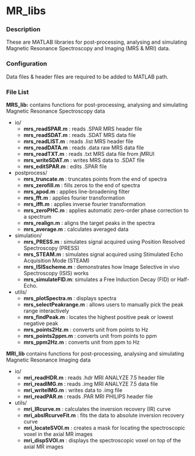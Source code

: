 MR_libs
=======
### Description

These are MATLAB libraries for post-processing, analysing and simulating Magnetic Resonance Spectroscopy and Imaging (MRS &amp; MRI) data.

### Configuration

Data files & header files are required to be added to MATLAB path.  

### File List
**MRS_lib:** contains functions for post-processing, analysing and simulating Magnetic Resonance Spectroscopy data
* io/ 
  * **mrs_readSPAR.m**  : reads .SPAR MRS header file
  * **mrs_readSDAT.m**  : reads .SDAT MRS data file
  * **mrs_readLIST.m**  : reads .list MRS header file
  * **mrs_readDATA.m**  : reads .data raw MRS data file
  * **mrs_readTXT.m**   : reads .txt MRS data file from jMRUI
  * **mrs_writeSDAT.m** : writes MRS data to .SDAT file
  * **mrs_editSPAR.m**  : edits .SPAR file
* postprocess/
  * **mrs_truncate.m**  : truncates points from the end of spectra
  * **mrs_zerofill.m**  : fills zeros to the end of spectra
  * **mrs_apod.m**      : applies line-broadening filter 
  * **mrs_fft.m**       : applies fourier transformation 
  * **mrs_ifft.m**      : applies inverse fourier transformation 
  * **mrs_zeroPHC.m**   : applies automatic zero-order phase correction to a spectrum
  * **mrs_realign.m**   : aligns the target peaks in the spectra
  * **mrs_average.m**   : calculates averaged data
* simulation/  
  * **mrs_PRESS.m**      : simulates signal acquired using Position Resolved Spectroscopy (PRESS)
  * **mrs_STEAM.m**      : simulates signal acquired using Stimulated Echo Acquisition Mode (STEAM) 
  * **mrs_ISISscheme.m** : demonstrates how Image Selective in vivo Spectroscopy (ISIS) works
  * **mrs_simulateFID.m**: simulates a Free Induction Decay (FID) or Half-Echo. 
* utils/
  * **mrs_plotSpectra.m**     : displays spectra 
  * **mrs_selectPeakrange.m** : allows users to manually pick the peak range interactively
  * **mrs_findPeak.m**        : locates the highest positive peak or lowest negative peak
  * **mrs_points2Hz.m**       : converts unit from points to Hz
  * **mrs_points2ppm.m**      : converts unit from points to ppm
  * **mrs_ppm2Hz.m**          : converts unit from ppm to Hz
  
**MRI_lib** contains functions for post-processing, analysing and simulating Magnetic Resonance Imaging data
* io/
  * **mri_readHDR.m**  : reads .hdr MRI ANALYZE 7.5 header file 
  * **mri_readIMG.m**  : reads .img MRI ANALYZE 7.5 data file 
  * **mri_writeIMG.m** : writes data to .img file 
  * **mri_readPAR.m**  : reads .PAR MRI PHILIPS header file
* utils/
  * **mri_IRcurve.m**        : calculates the inversion recovery (IR) curve
  * **mri_absIRcurveFit.m**  : fits the data to absolute inversion recovery curve 
  * **mri_locateSVOI.m**     : creates a mask for locating the spectroscopic voxel in the axial MR images
  * **mri_dispSVOI.m**       : displays the spectroscopic voxel on top of the axial MR images



